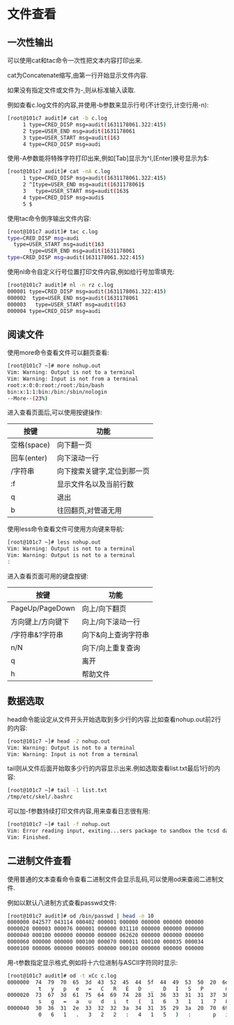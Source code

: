 # 文件查看

## 一次性输出

可以使用cat和tac命令一次性把文本内容打印出来.

cat为Concatenate缩写,由第一行开始显示文件内容.

如果没有指定文件或文件为-,则从标准输入读取.

例如查看c.log文件的内容,并使用-b参数来显示行号(不计空行,计空行用-n):

```sh
[root@101c7 audit]# cat -b c.log 
     1 type=CRED_DISP msg=audit(1631178061.322:415)
     2 type=USER_END msg=audit(1631178061
     3 type=USER_START msg=audit(163
     4 type=CRED_DISP msg=audi
```

使用-A参数能将特殊字符打印出来,例如[Tab]显示为^I,[Enter]换号显示为$:

```sh
[root@101c7 audit]# cat -nA c.log 
     1 type=CRED_DISP msg=audit(1631178061.322:415)
     2 ^Itype=USER_END msg=audit(1631178061$
     3   type=USER_START msg=audit(163$
     4 type=CRED_DISP msg=audi$
     5 $
```

使用tac命令倒序输出文件内容:

```sh
[root@101c7 audit]# tac c.log 
type=CRED_DISP msg=audi
  type=USER_START msg=audit(163
       type=USER_END msg=audit(1631178061
type=CRED_DISP msg=audit(1631178061.322:415)
```

使用nl命令自定义行号位置打印文件内容,例如给行号加零填充:

```sh
[root@101c7 audit]# nl -n rz c.log 
000001 type=CRED_DISP msg=audit(1631178061.322:415)
000002  type=USER_END msg=audit(1631178061
000003   type=USER_START msg=audit(163
000004 type=CRED_DISP msg=audi
```



## 阅读文件

使用more命令查看文件可以翻页查看:

```sh
[root@101c7 ~]# more nohup.out
Vim: Warning: Output is not to a terminal
Vim: Warning: Input is not from a terminal
root:x:0:0:root:/root:/bin/bash
bin:x:1:1:bin:/bin:/sbin/nologin
--More--(23%)
```

进入查看页面后,可以使用按键操作:

| 按键        | **功能**                    |
| ----------- | --------------------------- |
| 空格(space) | 向下翻一页                  |
| 回车(enter) | 向下滚动一行                |
| /字符串     | 向下搜索关键字,定位到那一页 |
| :f          | 显示文件名以及当前行数      |
| q           | 退出                        |
| b           | 往回翻页,对管道无用         |

使用less命令查看文件可使用方向键来导航:

```sh
[root@101c7 ~]# less nohup.out
Vim: Warning: Output is not to a terminal
Vim: Warning: Output is not to a terminal
:
```

进入查看页面可用的键盘按键:

| 按键              | **功能**            |
| ----------------- | ------------------- |
| PageUp/PageDown   | 向上/向下翻页       |
| 方向键上/方向键下 | 向上/向下滚动一行   |
| /字符串&?字符串   | 向下&向上查询字符串 |
| n/N               | 向下/向上重复查询   |
| q                 | 离开                |
| h                 | 帮助文件            |



## 数据选取

head命令能设定从文件开头开始选取到多少行的内容.比如查看nohup.out前2行的内容:

```sh
[root@101c7 ~]# head -2 nohup.out
Vim: Warning: Output is not to a terminal
Vim: Warning: Input is not from a terminal
```

tail则从文件后面开始取多少行的内容显示出来.例如选取查看list.txt最后1行的内容:

```sh
[root@101c7 ~]# tail -1 list.txt
/tmp/etc/skel/.bashrc
```

可以加-f参数持续打印文件内容,用来查看日志很有用:

```sh
[root@101c7 ~]# tail -f nohup.out 
Vim: Error reading input, exiting...sers package to sandbox the tcsd daemon:/devv
Vim: Finished.
```



## 二进制文件查看

使用普通的文本查看命令查看二进制文件会显示乱码,可以使用od来查阅二进制文件.

例如以默认八进制方式查看passwd文件:

```sh
[root@101c7 audit]# od /bin/passwd | head -n 10
0000000 042577 043114 000402 000001 000000 000000 000000 000000
0000020 000003 000076 000001 000000 031110 000000 000000 000000
0000040 000100 000000 000000 000000 062620 000000 000000 000000
0000060 000000 000000 000100 000070 000011 000100 000035 000034
0000100 000006 000000 000005 000000 000100 000000 000000 000000
```

用-t参数指定显示格式,例如将十六位进制与ASCII字符同时显示:

```sh
[root@101c7 audit]# od -t xCc c.log
0000000  74  79  70  65  3d  43  52  45  44  5f  44  49  53  50  20  6d
          t   y   p   e   =   C   R   E   D   _   D   I   S   P       m
0000020  73  67  3d  61  75  64  69  74  28  31  36  33  31  31  37  38
          s   g   =   a   u   d   i   t   (   1   6   3   1   1   7   8
0000040  30  36  31  2e  33  32  32  3a  34  31  35  29  3a  20  70  69
          0   6   1   .   3   2   2   :   4   1   5   )   :       p   i
```

